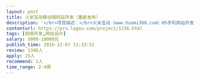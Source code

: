 ```yaml
---                
layout: post       
title: 火米互动移动端网站开发（重新发布）           
description: '</br>项目描述：</br>火米互动（www.huomi360.com）H5手机网站开发，需要结合Web站重新规划设计，完成开发</br></br>项目功能：</br>功能需要专家参照Web站梳理设计后完成开发</br>特别要关注移动端体验</br>预算、周期可具体沟通后决定</br></br>人员要求：</br>希望有经验的开发者先提供案例，可以远程开发</br>'     
contenturl: https://pro.lagou.com/project/1236.html      
tags: [前端开发,网站设计]            
salary: 5000-10000元          
publish_time: 2016-12-07 11:33:52         
review: 1346人                   
apply: 15人                   
recommend: 1人                   
time_range: 2-4周              
---                 
```

